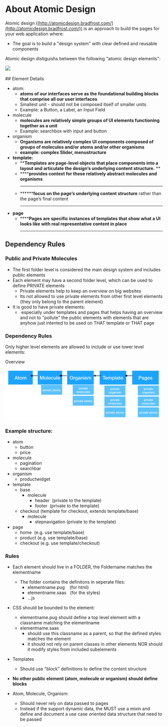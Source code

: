# About Atomic Design

Atomic design ([http://atomicdesign.bradfrost.com/](http://atomicdesign.bradfrost.com/)) is an approach to build the pages for your web application where:

*   The goal is to build a "design system" with clear defined and reusable components

Atomic design distiguishs between the following "atomic design elements":

![](./atomic-design.png)

## Element Details


*   atom: 
    *   **atoms of our interfaces serve as the foundational building blocks that comprise all our user interfaces**
    *   Smallest unit - should not be composed itself of smaller units
    *   Example: a Button, a Label, an Input Field
*   molecule
    *   **molecules are relatively simple groups of UI elements functioning together as a unit**
    *   Example: searchbox with input and button
*   organism
    *   **Organisms are relatively complex UI components composed of groups of molecules and/or atoms and/or other organisms**
    *   **example: complex Slider, menustructure**
*   **template:**
    *   ****Templates are page-level objects that place components into a layout and articulate the design’s underlying content structure.**
        **
    *   ******provides context for these relatively abstract molecules and organisms**
        ****
    *   ********focus on the page’s underlying content structure** rather than the page’s final content
        ******
*   ****page****
    *   ******Pages are specific instances of templates that show what a UI looks like with real representative content in place**
        ****

## Dependency Rules


### Public and Private Molecules

*   The first folder level is considered the main design system and includes public elements
*   Each element may have a second folder level, which can be used to define PRIVATE elements
    *   Private elements help to keep an overview on big websites
    *   Its not allowed to use private elements from other first level elements (they only belong to the parent element)
*   It is good to have private elements:
    *    especially under templates and pages that helps having an overview and not to "pollute" the public elements with elements that are anyhow just intented to be used on THAT template or THAT page

### Dependency Rules


Only higher level elements are allowed to include or use lower level elements:

Overview

![](atomic-design-structure.png)

### Example structure:


*   atom
    *   button
    *   price
*   molecule
    *   pagination
    *   searchbar
*   organism
    *   productwidget
*   template
    *   base
        *   molecule
            *   header  (private to the template)
            *   footer  (private to the template)
    *   checkout (template for checkout, extends template/base)
        *   molecule
            *   stepnavigation (private to the template)
*   page
    *   home  (e.g. use template/base)
    *   product (e.g. use template/base)
    *   checkout (e.g. use template/checkout)

### Rules


*   Each element should live in a FOLDER, the Foldername matches the elementname
    *   The folder contains the definitons in seperate files:
        *   elementname.pug    (for html)
        *   elementname.saas   (for the styles)
        *   ...js

*   CSS should be bounded to the element:
    *   elementname.pug should define a top level element with a classname matching the elementname
    *   elementname.saas 
        *   should use this classname as a parent, so that the defined styles matches the element
        *   it should not rely on parent classes in other elements NOR should it modify styles from included subelements

*   Templates
    *   Should use "block" definitions to define the content structure
*   **No other public element (atom, molecule or organism) should define blocks**
*   Atom, Molecule, Organism:
    *   Should never rely on data passed to pages
    *   Instead if the support dynamic data, the MUST use a mixin and define and document a use case oriented data structure that need to be passed
